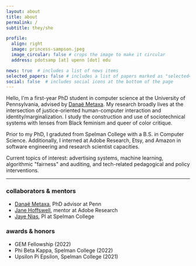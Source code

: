 ```yaml
---
layout: about
title: about
permalink: /
subtitle: they/she

profile:
  align: right
  image: princess-sampson.jpeg
  image_circular: false # crops the image to make it circular
  address: pdotsamp [at] upenn [dot] edu

news: true  # includes a list of news items
selected_papers: false # includes a list of papers marked as "selected={true}"
social: false  # includes social icons at the bottom of the page
---
```


Hello, I'm a first-year PhD student in computer science at the University of Pennsylvania, advised by [Danaë Metaxa](https://metaxa.net). My research broadly lives at the intersection of justice-oriented human-computer interaction and identity/marginalization. I study the construction and use of sociotechnical systems with lenses from Black feminism and queer of color critique. 

Prior to my PhD, I graduted from Spelman College with a B.S. in Computer Science. Additionally, I interned at Adobe Research, Etsy, and Amazon in software engineering and research scientist capacities. 

Current topics of interest: advertising systems, machine learning, algorithmic "fairness" and auditing, and tech-related pedagogical and policy interventions.

***

### collaborators & mentors

- [Danaë Metaxa](https://metaxa.net), PhD advisor at Penn
- [Jane Hoffswell](https://jhoffswell.github.io), mentor at Adobe Research
- [Jaye Nias](https://www.jayenias.com), PI at Spelman College

### awards & honors
- GEM Fellowship (2022)
- Phi Beta Kappa, Spelman College (2022)
- Upsilon Pi Epsilon, Spelman College (2021)